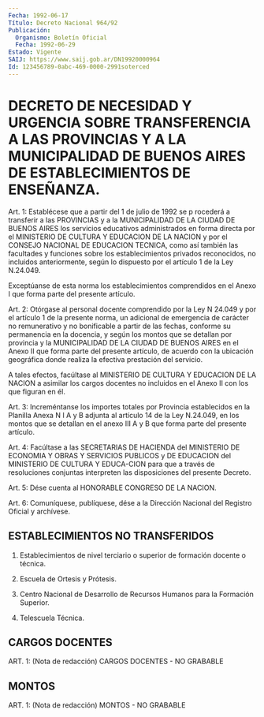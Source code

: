 ```yaml
---
Fecha: 1992-06-17
Título: Decreto Nacional 964/92
Publicación:
  Organismo: Boletín Oficial
  Fecha: 1992-06-29
Estado: Vigente
SAIJ: https://www.saij.gob.ar/DN19920000964
Id: 123456789-0abc-469-0000-2991soterced
---
```

# DECRETO DE NECESIDAD Y URGENCIA SOBRE TRANSFERENCIA A LAS PROVINCIAS Y A LA MUNICIPALIDAD DE BUENOS AIRES DE ESTABLECIMIENTOS DE ENSEÑANZA.

<a id="1"></a>
Art.  1:  Establécese que a partir del 1 de julio de 1992 se p rocederá a transferir  a  las PROVINCIAS y a la MUNICIPALIDAD DE LA CIUDAD DE BUENOS AIRES los  servicios  educativos  administrados en forma  directa  por  el  MINISTERIO  DE CULTURA Y EDUCACION  DE  LA NACION  y por el CONSEJO NACIONAL DE EDUCACION  TECNICA,  como  así también las  facultades  y  funciones  sobre  los  establecimientos privados   reconocidos,  no  incluidos  anteriormente,  según    lo dispuesto por el artículo 1 de la Ley N.24.049.

Exceptúanse  de esta norma los establecimientos comprendidos en el Anexo I que forma parte del presente artículo.

<a id="2"></a>
Art.  2: Otórgase al personal docente comprendido por la Ley N 24.049 y por  el  artículo  1 de la presente norma, un adicional de emergencia de carácter no remunerativo  y  no  bonificable a partir de las fechas, conforme su permanencia en la docencia,  y según los montos  que  se  detallan  por  provincia y la MUNICIPALIDAD DE  LA CIUDAD DE BUENOS AIRES en el Anexo  II que forma parte del presente artículo, de acuerdo con la ubicación  geográfica  donde realiza la efectiva prestación del servicio.

A  tales efectos, facúltase al MINISTERIO DE CULTURA  Y  EDUCACION DE LA  NACION  a  asimilar  los  cargos docentes no incluidos en el Anexo II con los que figuran en él.

<a id="3"></a>
Art.  3:  Increméntanse  los  importes  totales  por Provincia establecidos en la Planilla Anexa N I A y B adjunta al  artículo 14 de  la Ley N.24.049, en los montos que se detallan en el anexo  III A y B que forma parte del presente artículo.

<a id="4"></a>
Art. 4: Facúltase a las SECRETARIAS DE HACIENDA del MINISTERIO DE ECONOMIA  Y  OBRAS  Y  SERVICIOS  PUBLICOS  y  DE  EDUCACION del MINISTERIO DE CULTURA Y EDUCA-CION para que a través de resoluciones  conjuntas interpreten las disposiciones del  presente Decreto.

<a id="5"></a>
Art.  5:  Dése  cuenta  al  HONORABLE  CONGRESO  DE LA NACION.

<a id="6"></a>
Art.  6: Comuníquese, publíquese, dése a la Dirección Nacional del Registro Oficial y archívese.

## ESTABLECIMIENTOS NO TRANSFERIDOS

<a id="1"></a>
1)  Establecimientos  de  nivel  terciario  o superior de formación docente o técnica.

2) Escuela de Ortesis y Prótesis.

3) Centro  Nacional  de  Desarrollo de Recursos  Humanos  para  la Formación Superior.

4) Telescuela Técnica.

## CARGOS DOCENTES

<a id="1"></a>
ART.  1:  (Nota  de  redacción)  CARGOS DOCENTES - NO GRABABLE

## MONTOS

<a id="1"></a>
ART. 1: (Nota de redacción) MONTOS - NO GRABABLE